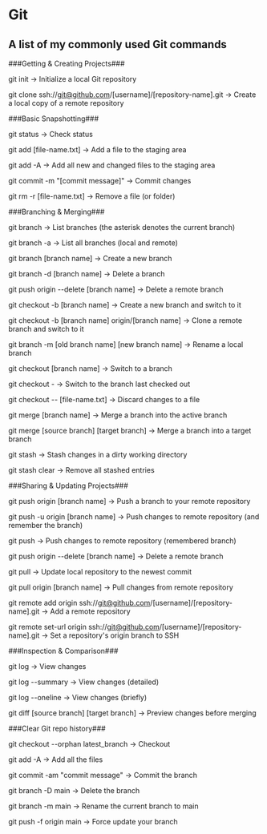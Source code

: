 # Git
## A list of my commonly used Git commands

###Getting & Creating Projects###

git init ->	Initialize a local Git repository

git clone ssh://git@github.com/[username]/[repository-name].git ->	Create a local copy of a remote repository

###Basic Snapshotting###

git status	-> Check status

git add [file-name.txt]	-> Add a file to the staging area

git add -A -> Add all new and changed files to the staging area

git commit -m "[commit message]"	-> Commit changes

git rm -r [file-name.txt]	-> Remove a file (or folder)

###Branching & Merging###

git branch	-> List branches (the asterisk denotes the current branch)

git branch -a	-> List all branches (local and remote)

git branch [branch name]	-> Create a new branch

git branch -d [branch name]	-> Delete a branch

git push origin --delete [branch name]	-> Delete a remote branch

git checkout -b [branch name]	-> Create a new branch and switch to it

git checkout -b [branch name] origin/[branch name]	-> Clone a remote branch and switch to it

git branch -m [old branch name] [new branch name]	-> Rename a local branch

git checkout [branch name]	-> Switch to a branch

git checkout -	-> Switch to the branch last checked out

git checkout -- [file-name.txt]	-> Discard changes to a file

git merge [branch name]	-> Merge a branch into the active branch

git merge [source branch] [target branch]	-> Merge a branch into a target branch

git stash	-> Stash changes in a dirty working directory

git stash clear	-> Remove all stashed entries

###Sharing & Updating Projects###

git push origin [branch name]	-> Push a branch to your remote repository

git push -u origin [branch name]	-> Push changes to remote repository (and remember the branch)

git push	-> Push changes to remote repository (remembered branch)

git push origin --delete [branch name]	-> Delete a remote branch

git pull	-> Update local repository to the newest commit

git pull origin [branch name]	-> Pull changes from remote repository

git remote add origin ssh://git@github.com/[username]/[repository-name].git	-> Add a remote repository

git remote set-url origin ssh://git@github.com/[username]/[repository-name].git	-> Set a repository's origin branch to SSH

###Inspection & Comparison###

git log	-> View changes

git log --summary	-> View changes (detailed)

git log --oneline	-> View changes (briefly)

git diff [source branch] [target branch]	-> Preview changes before merging

###Clear Git repo history###

git checkout --orphan latest_branch	-> Checkout

git add -A	-> Add all the files

git commit -am "commit message"	-> Commit the branch

git branch -D main	-> Delete the branch

git branch -m main	-> Rename the current branch to main

git push -f origin main	-> Force update your branch
